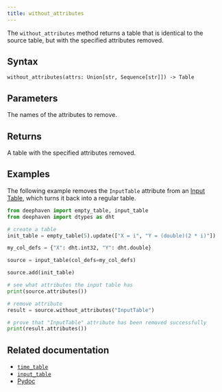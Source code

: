 ```yaml
---
title: without_attributes
---
```


The `without_attributes` method returns a table that is identical to the source table, but with the specified attributes removed.

## Syntax

```
without_attributes(attrs: Union[str, Sequence[str]]) -> Table
```

## Parameters

<ParamTable>
<Param name="attrs>" type="Union[str, Sequence[str]]">

The names of the attributes to remove.

</Param>
</ParamTable>

## Returns

A table with the specified attributes removed.

## Examples

The following example removes the `InputTable` attribute from an [Input Table](./input-table.md), which turns it back into a regular table.

```python order=source,result
from deephaven import empty_table, input_table
from deephaven import dtypes as dht

# create a table
init_table = empty_table(5).update(["X = i", "Y = (double)(2 * i)"])

my_col_defs = {"X": dht.int32, "Y": dht.double}

source = input_table(col_defs=my_col_defs)

source.add(init_table)

# see what attributes the input table has
print(source.attributes())

# remove attribute
result = source.without_attributes("InputTable")

# prove that "InputTable" attribute has been removed successfully
print(result.attributes())
```

## Related documentation

- [`time_table`](./timeTable.md)
- [`input_table`](./input-table.md)
- [Pydoc](/core/pydoc/code/deephaven.table.html#deephaven.table.Table.without_attributes)
